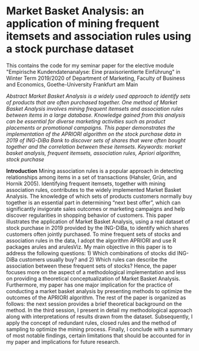 # Market Basket Analysis: an application of mining frequent itemsets and association rules using a stock purchase dataset
This contains the code for my seminar paper for the elective module "Empirische Kundendatenanalyse: Eine praxisorientierte Einführung" in Winter Term 2019/2020 of Department of Marketing, Faculty of Business and Economics, Goethe-University Frankfurt am Main

*Abstract
Market Basket Analysis is a widely used approach to identify sets of products that are often purchased together. One method of Market Basket Analysis involves mining frequent itemsets and association rules between items in a large database. Knowledge gained from this analysis can be essential for diverse marketing activities such as product placements or promotional campaigns. This paper demonstrates the implementation of the APRIORI algorithm on the stock purchase data in 2019 of ING-DiBa Bank to discover sets of shares that were often bought together and the correlation between these itemsets.
Keywords: market basket analysis, frequent itemsets, association rules, Apriori algorithm, stock purchase*

**Introduction**
Mining association rules is a popular approach in detecting relationships among items in a set of transactions (Hahsler, Grün, and Hornik 2005). Identifying frequent itemsets, together with mining association rules, contributes to the widely implemented Market Basket Analysis. The knowledge of which sets of products customers normally buy together is an essential part in determining “next best offer”, which can significantly invigorate sales outcomes or marketing campaigns and help discover regularities in shopping behavior of customers.
This paper illustrates the application of Market Basket Analysis, using a real dataset of stock purchase in 2019 provided by the ING-DiBa, to identify which shares customers often jointly purchased. To mine frequent sets of stocks and association rules in the data, I adopt the algorithm APRIORI and use R packages arules and arulesViz. My main objective in this paper is to address the following questions: 1) Which combinations of stocks did ING-DiBa customers usually buy? and 2) Which rules can describe the association between these frequent sets of stocks? Hence, the paper focuses more on the aspect of a methodological implementation and less on providing a theoretical conceptualization of Market Basket Analysis. Furthermore, my paper has one major implication for the practice of conducting a market basket analysis by presenting methods to optimize the outcomes of the APRIORI algorithm.
The rest of the paper is organized as follows: the next session provides a brief theoretical background on the method. In the third session, I present in detail my methodological approach along with interpretations of results drawn from the dataset. Subsequently, I apply the concept of redundant rules, closed rules and the method of sampling to optimize the mining process. Finally, I conclude with a summary of most notable findings, certain limitations that should be accounted for in my paper and implications for future research.
